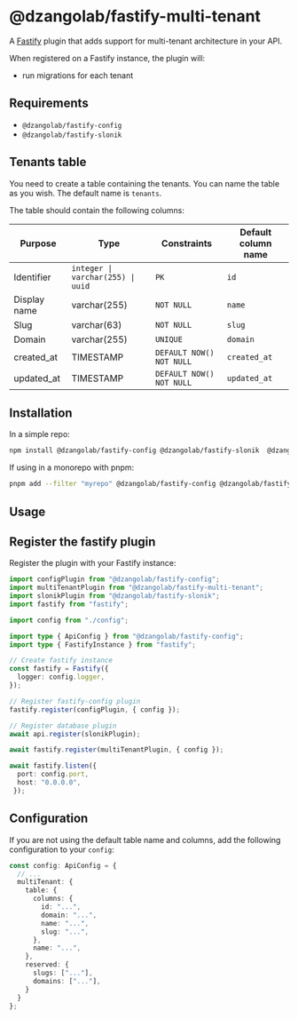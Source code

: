 # @dzangolab/fastify-multi-tenant

A [Fastify](https://github.com/fastify/fastify) plugin that adds support for multi-tenant architecture in your API.

When registered on a Fastify instance, the plugin will:
* run migrations for each tenant

## Requirements

* `@dzangolab/fastify-config`
* `@dzangolab/fastify-slonik`

## Tenants table

You need to create a table containing the tenants. You can name the table as you wish. The default name is `tenants`.

The table should contain the following columns:

| Purpose      | Type                              | Constraints               |  Default column name |
|--------------|-----------------------------------|---------------------------|----------------------|
| Identifier   | `integer \| varchar(255) \| uuid` | `PK`                      | `id`                 |
| Display name | varchar(255)                      | `NOT NULL`                | `name`               |
| Slug         | varchar(63)                       | `NOT NULL`                | `slug`               |
| Domain       | varchar(255)                      | `UNIQUE`                  | `domain`             |
| created_at   | TIMESTAMP                         | `DEFAULT NOW() NOT NULL`  | `created_at`         |
| updated_at   | TIMESTAMP                         | `DEFAULT NOW() NOT NULL`  | `updated_at`         |

## Installation

In a simple repo:

```bash
npm install @dzangolab/fastify-config @dzangolab/fastify-slonik  @dzangolab/fastify-multi-tenant
```

If using in a monorepo with pnpm:

```bash
pnpm add --filter "myrepo" @dzangolab/fastify-config @dzangolab/fastify-slonik @dzangolab/fastify-multi-tenant
```

## Usage

## Register the fastify plugin

Register the plugin with your Fastify instance:

```typescript
import configPlugin from "@dzangolab/fastify-config";
import multiTenantPlugin from "@dzangolab/fastify-multi-tenant";
import slonikPlugin from "@dzangolab/fastify-slonik";
import fastify from "fastify";

import config from "./config";

import type { ApiConfig } from "@dzangolab/fastify-config";
import type { FastifyInstance } from "fastify";

// Create fastify instance
const fastify = Fastify({
  logger: config.logger,
});

// Register fastify-config plugin
fastify.register(configPlugin, { config });

// Register database plugin
await api.register(slonikPlugin);

await fastify.register(multiTenantPlugin, { config });

await fastify.listen({
  port: config.port,
  host: "0.0.0.0",
 });
```

## Configuration

If you are not using the default table name and columns, add the following configuration to your `config`:

```typescript
const config: ApiConfig = {
  // ...
  multiTenant: {
    table: {
      columns: {
        id: "...",
        domain: "...",
        name: "...",
        slug: "...",
      },
      name: "...",
    },
    reserved: {
      slugs: ["..."],
      domains: ["..."],
    }
  }
};
```

